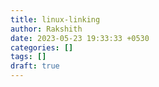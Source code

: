```yaml
---
title: linux-linking
author: Rakshith
date: 2023-05-23 19:33:33 +0530
categories: []
tags: []
draft: true
---
```



